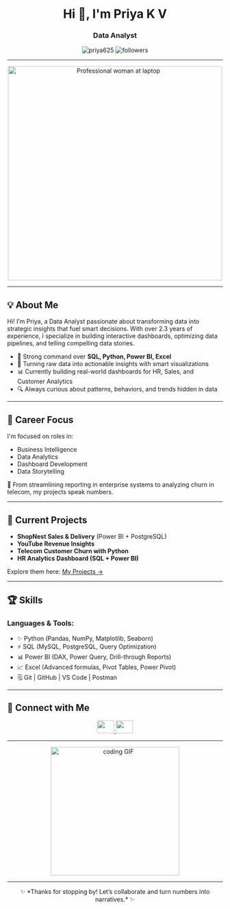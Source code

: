 <h1 align="center">Hi 👋, I'm Priya K V</h1>
<h3 align="center">Data Analyst</h3>

<p align="center">
  <img src="https://komarev.com/ghpvc/?username=priya625&label=Profile%20views&color=0e75b6&style=flat" alt="priya625" />
  <img src="https://img.shields.io/github/followers/priya625?label=Followers" alt="followers" />
</p>

---
<p align="center">
  <img src="https://media.giphy.com/media/ZVik7pBtu9dNS/giphy.gif" width="500" alt="Professional woman at laptop" />
</p>



---

## 💡 About Me

Hi! I’m Priya, a Data Analyst passionate about transforming data into strategic insights that fuel smart decisions. With over 2.3 years of experience, I specialize in building interactive dashboards, optimizing data pipelines, and telling compelling data stories.

- 🎯 Strong command over **SQL, Python, Power BI, Excel**
- 🤖 Turning raw data into actionable insights with smart visualizations
- 📊 Currently building real-world dashboards for HR, Sales, and Customer Analytics
- 🔍 Always curious about patterns, behaviors, and trends hidden in data

---

## 🚀 Career Focus

I'm focused on roles in:
- Business Intelligence
- Data Analytics
- Dashboard Development
- Data Storytelling

🔹 From streamlining reporting in enterprise systems to analyzing churn in telecom, my projects speak numbers.

---

## 📅 Current Projects

- **ShopNest Sales & Delivery** (Power BI + PostgreSQL)
- **YouTube Revenue Insights**
- **Telecom Customer Churn with Python**
- **HR Analytics Dashboard (SQL + Power BI)**

Explore them here: [My Projects →](https://github.com/priya625?tab=repositories)

---

## 🏆 Skills

### Languages & Tools:
- ✨ Python (Pandas, NumPy, Matplotlib, Seaborn)
- ⚡ SQL (MySQL, PostgreSQL, Query Optimization)
- 📊 Power BI (DAX, Power Query, Drill-through Reports)
- 📈 Excel (Advanced formulas, Pivot Tables, Power Pivot)
- 🗒️ Git | GitHub | VS Code | Postman

---

## 🔗 Connect with Me

<p align="center">
  <a href="https://www.linkedin.com/in/priya-k-v/" target="_blank">
    <img src="https://raw.githubusercontent.com/rahuldkjain/github-profile-readme-generator/master/src/images/icons/Social/linked-in-alt.svg" height="30" width="40" />
  </a>
  <a href="mailto:priyakv2020@gmail.com">
    <img src="https://img.icons8.com/ios-filled/50/000000/gmail-new.png" height="30" width="40"/>
  </a>
</p>

---

<p align="center">
  <img src="https://media.giphy.com/media/SWoSkN6DxTszqIKEqv/giphy.gif" width="300" alt="coding GIF" />
</p>

---

<p align="center">
  ✨ *Thanks for stopping by! Let’s collaborate and turn numbers into narratives.* ✨
</p>
